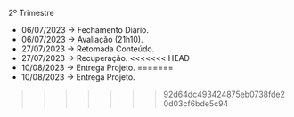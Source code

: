 2º Trimestre
- 06/07/2023 → Fechamento Diário. 
- 06/07/2023 → Avaliação (21h10).
- 27/07/2023 → Retomada Conteúdo.
- 27/07/2023 → Recuperação.
<<<<<<< HEAD
- 10/08/2023 → Entrega Projeto.
=======
- 10/08/2023 → Entrega Projeto.
>>>>>>> 92d64dc493424875eb0738fde20d03cf6bde5c94
